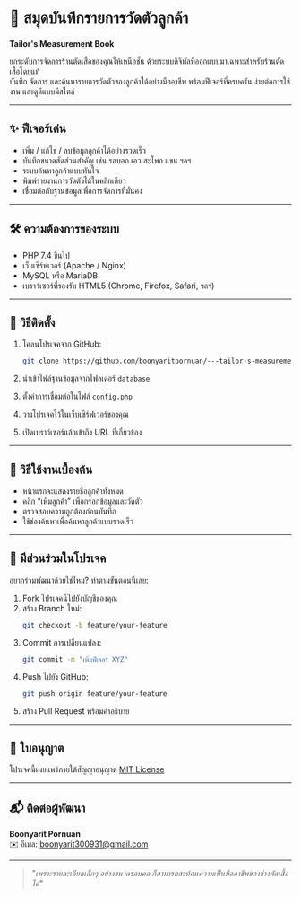 # 👔 สมุดบันทึกรายการวัดตัวลูกค้า  
**Tailor's Measurement Book**

ยกระดับการจัดการร้านตัดเสื้อของคุณให้เหนือชั้น ด้วยระบบดิจิทัลที่ออกแบบมาเฉพาะสำหรับร้านตัดเสื้อโดยแท้  
บันทึก จัดการ และค้นหารายการวัดตัวของลูกค้าได้อย่างมืออาชีพ พร้อมฟีเจอร์ที่ครบครัน ง่ายต่อการใช้งาน และดูดีแบบมีสไตล์

---

## ✨ ฟีเจอร์เด่น

- เพิ่ม / แก้ไข / ลบข้อมูลลูกค้าได้อย่างรวดเร็ว
- บันทึกขนาดสัดส่วนสำคัญ เช่น รอบอก เอว สะโพก แขน ฯลฯ
- ระบบค้นหาลูกค้าแบบทันใจ
- พิมพ์รายงานการวัดตัวได้ในคลิกเดียว
- เชื่อมต่อกับฐานข้อมูลเพื่อการจัดการที่มั่นคง

---

## 🛠 ความต้องการของระบบ

- PHP 7.4 ขึ้นไป
- เว็บเซิร์ฟเวอร์ (Apache / Nginx)
- MySQL หรือ MariaDB
- เบราว์เซอร์ที่รองรับ HTML5 (Chrome, Firefox, Safari, ฯลฯ)

---

## 🚀 วิธีติดตั้ง

1. โคลนโปรเจคจาก GitHub:
    ```bash
    git clone https://github.com/boonyaritpornuan/---tailor-s-measurement-book-.git
    ```

2. นำเข้าไฟล์ฐานข้อมูลจากโฟลเดอร์ `database`

3. ตั้งค่าการเชื่อมต่อในไฟล์ `config.php`

4. วางโปรเจคไว้ในเว็บเซิร์ฟเวอร์ของคุณ

5. เปิดเบราว์เซอร์แล้วเข้าถึง URL ที่เกี่ยวข้อง

---

## 🧭 วิธีใช้งานเบื้องต้น

- หน้าแรกจะแสดงรายชื่อลูกค้าทั้งหมด
- คลิก “เพิ่มลูกค้า” เพื่อกรอกข้อมูลและวัดตัว
- ตรวจสอบความถูกต้องก่อนบันทึก
- ใช้ช่องค้นหาเพื่อค้นหาลูกค้าแบบรวดเร็ว

---

## 🤝 มีส่วนร่วมในโปรเจค

อยากร่วมพัฒนาด้วยใช่ไหม? ทำตามขั้นตอนนี้เลย:

1. Fork โปรเจคนี้ไปยังบัญชีของคุณ
2. สร้าง Branch ใหม่:
    ```bash
    git checkout -b feature/your-feature
    ```
3. Commit การเปลี่ยนแปลง:
    ```bash
    git commit -m "เพิ่มฟีเจอร์ XYZ"
    ```
4. Push ไปยัง GitHub:
    ```bash
    git push origin feature/your-feature
    ```
5. สร้าง Pull Request พร้อมคำอธิบาย

---

## 📜 ใบอนุญาต

โปรเจคนี้เผยแพร่ภายใต้สัญญาอนุญาต [MIT License](LICENSE.md)

---

## 📬 ติดต่อผู้พัฒนา

**Boonyarit Pornuan**  
✉️ อีเมล: boonyarit300931@gmail.com

---

> *"เพราะรายละเอียดเล็กๆ อย่างขนาดรอบคอ ก็สามารถสะท้อนความเป็นมืออาชีพของช่างตัดเสื้อได้"*
